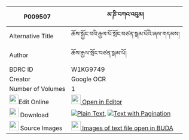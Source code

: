 |P009507|མ་ཎི་བཀའ་འབུམ། 
| --- | --- 
|Alternative Title |ཆོས་སྐྱོང་བའི་རྒྱལ་པོ་སྲོང་བཙན་སྒམ་པོའི་ཞལ་གདམས།
|Author| ཆོས་རྒྱལ་སྲོང་བཙན་སྒམ་པོ།
|BDRC ID | W1KG9749
|Creator | Google OCR
|Number of Volumes| 1
|<img width="25" src="https://img.icons8.com/color/25/000000/edit-property.png">Edit Online| [<img width="25" src="https://avatars.githubusercontent.com/u/45091458?s=200&v=4"> Open in Editor](http://editor.openpecha.org/P009507)
|<img width="25" src="https://img.icons8.com/fluent/48/000000/download-2.png"/>  Download | [![](https://img.icons8.com/color/20/000000/txt.png)Plain Text](https://github.com/Openpecha/P009507/releases/download/v1/mani_kabum_plain_P009507.zip), [![](https://img.icons8.com/color/20/000000/txt.png)Text with Pagination](https://github.com/Openpecha/P009507/releases/download/v1/mani_kabum_pages_P009507.zip)
|<img width="25" src="https://img.icons8.com/plasticine/100/000000/pictures-folder.png"/>  Source Images | [<img width="25" src="https://library.bdrc.io/icons/BUDA-small.svg"> Images of text file open in BUDA](https://library.bdrc.io/show/bdr:W1KG9749)